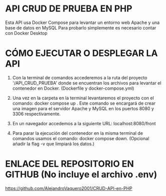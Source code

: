 # API CRUD DE PRUEBA EN PHP

Esta API usa Docker Compose para levantar un entorno web Apache y una base de datos en MySQL
Para probarlo simplemente es necesario contar con Docker Desktop

# CÓMO EJECUTAR O DESPLEGAR LA API

1.  Con la terminal de comandos accederemos a la ruta del proyecto '/API_CRUD_PRUEBA' donde se encuentran los archivos para levantar el contenedor en Docker. (Dockerfile y docker-compose.yml)

2.  Una vez en la carpeta en la terminal levantaremos el proyecto con el comando: docker compose up . Este comando se encargará de crear una imagen para el servidor Apache y MySQL en los puertos 8080 y 3306 respectivamente.

3.  En un navegador accedemos a la siguiente URL: localhost:8080/front 

4.  Para parar la ejecución del contenedor en la misma terminal de comandos usamos el comando: docker compose down. (Opcional añadir la flag -v que limpiará los datos.)


# ENLACE DEL REPOSITORIO EN GITHUB (No incluye el archivo .env)
https://github.com/AlejandroVaquero2001/CRUD-API-en-PHP